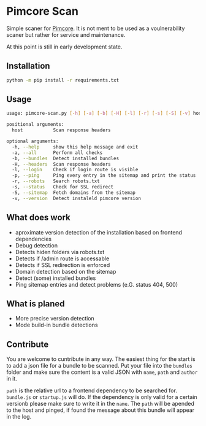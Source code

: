 # Pimcore Scan

Simple scaner for [Pimcore](https://github.com/pimcore/pimcore). It is not ment to be used as a voulnerability scaner but rather for service and maintenance.

At this point is still in early development state.

## Installation

``` bash
python -m pip install -r requirements.txt
```

## Usage

``` bash
usage: pimcore-scan.py [-h] [-a] [-b] [-H] [-l] [-r] [-s] [-S] [-v] host

positional arguments:
  host           Scan response headers

optional arguments:
  -h, --help     show this help message and exit
  -a, --all      Perform all checks
  -b, --bundles  Detect installed bundles
  -H, --headers  Scan response headers
  -l, --login    Check if login route is visible
  -p, --ping     Ping every entry in the sitemap and print the status
  -r, --robots   Search robots.txt
  -s, --status   Check for SSL redirect
  -S, --sitemap  Fetch domains from the sitemap
  -v, --version  Detect instaleld pimcore version
```

## What does work
 - aproximate version detection of the installation based on frontend dependencies
 - Debug detection
 - Detects hiden folders via robots.txt
 - Detects if /admin route is accessable
 - Detects if SSL redirection is enforced
 - Domain detection based on the sitemap
 - Detect (some) installed bundles
 - Ping sitemap entries and detect problems (e.G. status 404, 500)

## What is planed
 - More precise version detection
 - Mode build-in bundle detections

## Contribute

You are welcome to cuntribute in any way. The easiest thing for the start is to add a json file for a bundle to be scanned. Put your file into the `bundles` folder and make sure the content is a valid JSON with `name`, `path` and `author` in it.

`path` is the relative url to a frontend dependency to be searched for. `bundle.js` or `startup.js` will do. If the dependency is only valid for a certain versionb please make sure to write it in the `name`. The `path` will be apended to the host and pinged, if found the message about this bundle will appear in the log.
